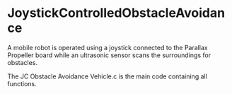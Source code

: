 # JoystickControlledObstacleAvoidance

A mobile robot is operated using a joystick connected to the Parallax Propeller board while an ultrasonic sensor scans the surroundings for obstacles.

The JC Obstacle Avoidance Vehicle.c is the main code containing all functions.
